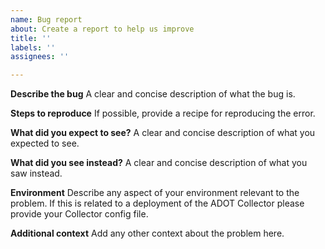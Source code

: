 ```yaml
---
name: Bug report
about: Create a report to help us improve
title: ''
labels: ''
assignees: ''

---
```

<!-- Thank you for contributing the ADOT Community. Please note that as per policy, we're providing support via GitHub on a best effort basis. However, if you have AWS Enterprise Support you can create a ticket and we will provide direct support within the respective SLAs. -->

**Describe the bug**
A clear and concise description of what the bug is.

**Steps to reproduce**
If possible, provide a recipe for reproducing the error.

**What did you expect to see?**
A clear and concise description of what you expected to see.

**What did you see instead?**
A clear and concise description of what you saw instead.

**Environment**
Describe any aspect of your environment relevant to the problem. 
If this is related to a deployment of the ADOT Collector please
provide your Collector config file. 

**Additional context**
Add any other context about the problem here.